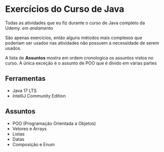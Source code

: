 # Exercícios do Curso de Java
Todas as atividades que eu fiz durante o curso de Java completo da Udemy. _em andamento_    

São apenas exercícios, então alguns métodos mais complexos que poderiam ser usados nas atividades não possuem a necessidade de serem usados.  

A lista de **Assuntos** mostra em ordem cronologica os assuntos vistos no curso. A única exceção é o assunto de POO que é divido em várias partes

## Ferramentas
- Java 17 LTS
- IntelliJ Community Edition

## Assuntos
- POO (Programação Orientada a Objetos)
- Vetores e Arrays
- Listas
- Datas
- Composição e Enum
